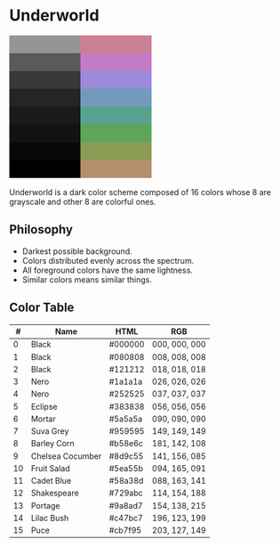 # Underworld

![Underworld Palette](palette-256x256.png)

Underworld is a dark color scheme composed of 16 colors whose 8 are grayscale
and other 8 are colorful ones.

## Philosophy

- Darkest possible background.
- Colors distributed evenly across the spectrum.
- All foreground colors have the same lightness.
- Similar colors means similar things.

## Color Table

| #  | Name             | HTML    | RGB           |
|----|------------------|---------|---------------|
| 0  | Black            | #000000 | 000, 000, 000 |
| 1  | Black            | #080808 | 008, 008, 008 |
| 2  | Black            | #121212 | 018, 018, 018 |
| 3  | Nero             | #1a1a1a | 026, 026, 026 |
| 4  | Nero             | #252525 | 037, 037, 037 |
| 5  | Eclipse          | #383838 | 056, 056, 056 |
| 6  | Mortar           | #5a5a5a | 090, 090, 090 |
| 7  | Suva Grey        | #959595 | 149, 149, 149 |
| 8  | Barley Corn      | #b58e6c | 181, 142, 108 |
| 9  | Chelsea Cocumber | #8d9c55 | 141, 156, 085 |
| 10 | Fruit Salad      | #5ea55b | 094, 165, 091 |
| 11 | Cadet Blue       | #58a38d | 088, 163, 141 |
| 12 | Shakespeare      | #729abc | 114, 154, 188 |
| 13 | Portage          | #9a8ad7 | 154, 138, 215 |
| 14 | Lilac Bush       | #c47bc7 | 196, 123, 199 |
| 15 | Puce             | #cb7f95 | 203, 127, 149 |
